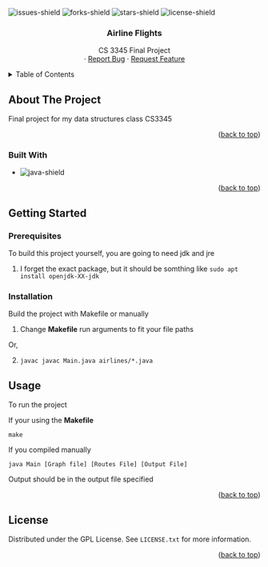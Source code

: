 <a name="readme-top"></a>

![issues-shield]
![forks-shield]
![stars-shield]
![license-shield]

<h3 align="center">Airline Flights</h3>

  <p align="center">
    CS 3345 Final Project
    <br />
    ·
    <a href="https://github.com/MagnusChase03/AirlineFlights/issues">Report Bug</a>
    ·
    <a href="https://github.com/MagnusChase03/AirlineFlights/issues">Request Feature</a>
  </p>
</div>

<details>
  <summary>Table of Contents</summary>
  <ol>
    <li>
      <a href="#about-the-project">About The Project</a>
      <ul>
        <li><a href="#built-with">Built With</a></li>
      </ul>
    </li>
    <li>
      <a href="#getting-started">Getting Started</a>
      <ul>
        <li><a href="#prerequisites">Prerequisites</a></li>
        <li><a href="#installation">Installation</a></li>
      </ul>
    </li>
    <li><a href="#usage">Usage</a></li>
    <li><a href="#license">License</a></li>
  </ol>
</details>

## About The Project

Final project for my data structures class CS3345

<p align="right">(<a href="#readme-top">back to top</a>)</p>

### Built With

* ![java-shield]

<p align="right">(<a href="#readme-top">back to top</a>)</p>

## Getting Started

### Prerequisites

To build this project yourself, you are going to need jdk and jre

1) I forget the exact package, but it should be somthing like `sudo apt install openjdk-XX-jdk`

### Installation

Build the project with Makefile or manually

1) Change **Makefile** run arguments to fit your file paths

Or,

2) `javac javac Main.java airlines/*.java`

## Usage

To run the project

If your using the **Makefile**

`make` 


If you compiled manually

`java Main [Graph file] [Routes File] [Output File]` 

Output should be in the output file specified

<p align="right">(<a href="#readme-top">back to top</a>)</p>

<!-- LICENSE -->
## License

Distributed under the GPL License. See `LICENSE.txt` for more information.

<p align="right">(<a href="#readme-top">back to top</a>)</p>

[issues-shield]: https://img.shields.io/github/issues/MagnusChase03/AirlineFlights?style=for-the-badge
[forks-shield]: https://img.shields.io/github/forks/MagnusChase03/AirlineFlights?style=for-the-badge
[stars-shield]: https://img.shields.io/github/stars/MagnusChase03/AirlineFlights?style=for-the-badge
[license-shield]: https://img.shields.io/github/license/magnuschase03/AirlineFlights?style=for-the-badge
[java-shield]: https://img.shields.io/badge/Java-20232A?style=for-the-badge&logo=coffeescript

